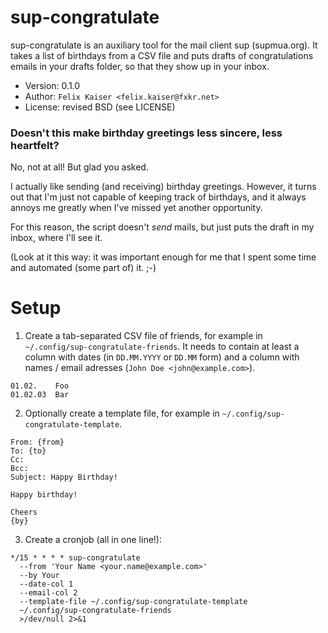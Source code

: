 # sup-congratulate

sup-congratulate is an auxiliary tool for the mail client sup (supmua.org).
It takes a list of birthdays from a CSV file and puts drafts of congratulations
emails in your drafts folder, so that they show up in your inbox.

* Version: 0.1.0
* Author: `Felix Kaiser <felix.kaiser@fxkr.net>`
* License: revised BSD (see LICENSE)


### Doesn't this make birthday greetings less sincere, less heartfelt?

No, not at all! But glad you asked.

I actually like sending (and receiving) birthday greetings.
However, it turns out that I'm just not capable of keeping track of birthdays,
and it always annoys me greatly when I've missed yet another opportunity.

For this reason, the script doesn't *send* mails,
but just puts the draft in my inbox, where I'll see it.

(Look at it this way: it was important enough for me that I spent
some time and automated (some part of) it. ;-)


# Setup

1. Create a tab-separated CSV file of friends, for example in
   `~/.config/sup-congratulate-friends`. It needs to contain at least
   a column with dates (in `DD.MM.YYYY` or `DD.MM` form) and a column
   with names / email adresses (`John Doe <john@example.com>`).

  ```
  01.02.	Foo
  01.02.03	Bar
  ```

2. Optionally create a template file, for example in
   `~/.config/sup-congratulate-template`.

  ```
  From: {from}
  To: {to}
  Cc:
  Bcc:
  Subject: Happy Birthday!

  Happy birthday!

  Cheers
  {by}
  ```

3. Create a cronjob (all in one line!):

  ```
  */15 * * * * sup-congratulate
    --from 'Your Name <your.name@example.com>'
    --by Your
    --date-col 1
    --email-col 2
    --template-file ~/.config/sup-congratulate-template
    ~/.config/sup-congratulate-friends
    >/dev/null 2>&1
  ```

